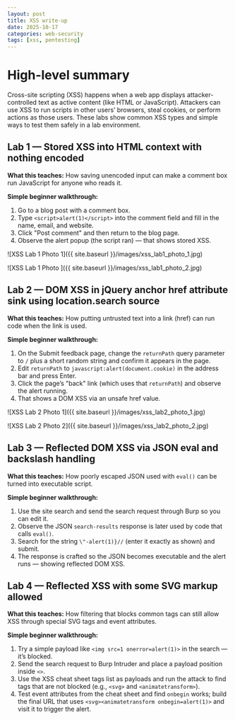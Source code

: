 ```yaml
---
layout: post
title: XSS write-up
date: 2025-10-17
categories: web-security
tags: [xss, pentesting]
---
```

# High-level summary
Cross-site scripting (XSS) happens when a web app displays attacker-controlled text as active content (like HTML or JavaScript). Attackers can use XSS to run scripts in other users’ browsers, steal cookies, or perform actions as those users. These labs show common XSS types and simple ways to test them safely in a lab environment.

## Lab 1 — Stored XSS into HTML context with nothing encoded

**What this teaches:** How saving unencoded input can make a comment box run JavaScript for anyone who reads it.

**Simple beginner walkthrough:**

1. Go to a blog post with a comment box.
2. Type `<script>alert(1)</script>` into the comment field and fill in the name, email, and website.
3. Click "Post comment" and then return to the blog page.
4. Observe the alert popup (the script ran) — that shows stored XSS.

![XSS Lab 1 Photo 1]({{ site.baseurl }}/images/xss_lab1_photo_1.jpg)

![XSS Lab 1 Photo ]({{ site.baseurl }}/images/xss_lab1_photo_2.jpg)

## Lab 2 — DOM XSS in jQuery anchor href attribute sink using location.search source

**What this teaches:** How putting untrusted text into a link (href) can run code when the link is used.

**Simple beginner walkthrough:**

1. On the Submit feedback page, change the `returnPath` query parameter to `/` plus a short random string and confirm it appears in the page.
2. Edit `returnPath` to `javascript:alert(document.cookie)` in the address bar and press Enter.
3. Click the page’s "back" link (which uses that `returnPath`) and observe the alert running.
4. That shows a DOM XSS via an unsafe href value.

![XSS Lab 2 Photo 1]({{ site.baseurl }}/images/xss_lab2_photo_1.jpg)

![XSS Lab 2 Photo 2]({{ site.baseurl }}/images/xss_lab2_photo_2.jpg)


## Lab 3 — Reflected DOM XSS via JSON eval and backslash handling

**What this teaches:** How poorly escaped JSON used with `eval()` can be turned into executable script.

**Simple beginner walkthrough:**

1. Use the site search and send the search request through Burp so you can edit it.
2. Observe the JSON `search-results` response is later used by code that calls `eval()`.
3. Search for the string `\"-alert(1)}//` (enter it exactly as shown) and submit.
4. The response is crafted so the JSON becomes executable and the alert runs — showing reflected DOM XSS.


## Lab 4 — Reflected XSS with some SVG markup allowed

**What this teaches:** How filtering that blocks common tags can still allow XSS through special SVG tags and event attributes.

**Simple beginner walkthrough:**

1. Try a simple payload like `<img src=1 onerror=alert(1)>` in the search — it’s blocked.
2. Send the search request to Burp Intruder and place a payload position inside `<>`.
3. Use the XSS cheat sheet tags list as payloads and run the attack to find tags that are not blocked (e.g., `<svg>` and `<animatetransform>`).
4. Test event attributes from the cheat sheet and find `onbegin` works; build the final URL that uses `<svg><animatetransform onbegin=alert(1)>` and visit it to trigger the alert.

